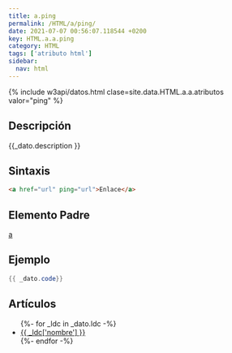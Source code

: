 ```yaml
---
title: a.ping
permalink: /HTML/a/ping/
date: 2021-07-07 00:56:07.118544 +0200
key: HTML.a.a.ping
category: HTML
tags: ['atributo html']
sidebar: 
  nav: html
---
```


{% include w3api/datos.html clase=site.data.HTML.a.a.atributos valor="ping" %}

## Descripción
{{_dato.description }}

## Sintaxis
~~~html
<a href="url" ping="url">Enlace</a>
~~~

## Elemento Padre
[a](/HTML/a/)

## Ejemplo
~~~java
{{ _dato.code}}
~~~

## Artículos
<ul>
{%- for _ldc in _dato.ldc -%}
   <li>
       <a href="{{_ldc['url'] }}">{{ _ldc['nombre'] }}</a>
   </li>
{%- endfor -%}
</ul>
